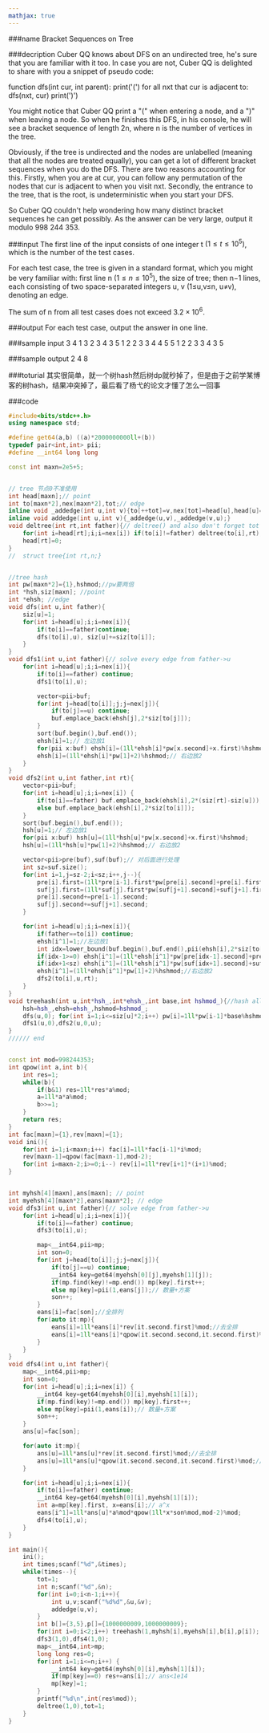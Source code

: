 ```yaml
---
mathjax: true
---
```


###name
Bracket Sequences on Tree

###decription
Cuber QQ knows about DFS on an undirected tree, he's sure that you are familiar with it too. In case you are not, Cuber QQ is delighted to share with you a snippet of pseudo code:


function dfs(int cur, int parent):
  print('(')
  for all nxt that cur is adjacent to:
    dfs(nxt, cur)
  print(')')

<!---more-->
You might notice that Cuber QQ print a "(" when entering a node, and a ")" when leaving a node. So when he finishes this DFS, in his console, he will see a bracket sequence of length 2n, where n is the number of vertices in the tree.

Obviously, if the tree is undirected and the nodes are unlabelled (meaning that all the nodes are treated equally), you can get a lot of different bracket sequences when you do the DFS. There are two reasons accounting for this. Firstly, when you are at cur, you can follow any permutation of the nodes that cur is adjacent to when you visit nxt. Secondly, the entrance to the tree, that is the root, is undeterministic when you start your DFS.

So Cuber QQ couldn't help wondering how many distinct bracket sequences he can get possibly. As the answer can be very large, output it modulo 998 244 353.

###input
The first line of the input consists of one integer t $(1≤t≤10^5)$, which is the number of the test cases.

For each test case, the tree is given in a standard format, which you might be very familiar with: first line n $(1≤n≤10^5)$, the size of tree; then n−1 lines, each consisting of two space-separated integers u, v (1≤u,v≤n, u≠v), denoting an edge.

The sum of n from all test cases does not exceed $3.2×10^6$.

###output
For each test case, output the answer in one line.

###sample input
3
4
1 3
2 3
4 3
5
1 2
2 3
3 4
4 5
5
1 2
2 3
3 4
3 5


###sample output
2
4
8


###toturial
其实很简单，就一个树hash然后树dp就秒掉了，但是由于之前学某博客的树hash，结果冲突掉了，最后看了杨弋的论文才懂了怎么一回事

###code
```cpp
#include<bits/stdc++.h>
using namespace std;

#define get64(a,b) ((a)*2000000000ll+(b))
typedef pair<int,int> pii;
#define __int64 long long

const int maxn=2e5+5;


// tree 节点0不准使用
int head[maxn];// point
int to[maxn*2],nex[maxn*2],tot;// edge
inline void _addedge(int u,int v){to[++tot]=v,nex[tot]=head[u],head[u]=tot;}
inline void addedge(int u,int v){_addedge(u,v),_addedge(v,u);}
void deltree(int rt,int father){// deltree() and also don't forget tot
    for(int i=head[rt];i;i=nex[i]) if(to[i]!=father) deltree(to[i],rt);
    head[rt]=0;
}
//  struct tree{int rt,n;}


//tree hash
int pw[maxn*2]={1},hshmod;//pw要两倍
int *hsh,siz[maxn]; //point
int *ehsh; //edge
void dfs(int u,int father){
    siz[u]=1;
    for(int i=head[u];i;i=nex[i]){
        if(to[i]==father)continue;
        dfs(to[i],u), siz[u]+=siz[to[i]];
    }
}
void dfs1(int u,int father){// solve every edge from father->u
    for(int i=head[u];i;i=nex[i]){
        if(to[i]==father) continue;
        dfs1(to[i],u);

        vector<pii>buf;
        for(int j=head[to[i]];j;j=nex[j]){
            if(to[j]==u) continue;
            buf.emplace_back(ehsh[j],2*siz[to[j]]);
        }
        sort(buf.begin(),buf.end());
        ehsh[i]=1;// 左边放1
        for(pii x:buf) ehsh[i]=(1ll*ehsh[i]*pw[x.second]+x.first)%hshmod;
        ehsh[i]=(1ll*ehsh[i]*pw[1]+2)%hshmod;// 右边放2
    }
}
void dfs2(int u,int father,int rt){
    vector<pii>buf;
    for(int i=head[u];i;i=nex[i]) {
        if(to[i]==father) buf.emplace_back(ehsh[i],2*(siz[rt]-siz[u]));
        else buf.emplace_back(ehsh[i],2*siz[to[i]]);
    }
    sort(buf.begin(),buf.end());
    hsh[u]=1;// 左边放1
    for(pii x:buf) hsh[u]=(1ll*hsh[u]*pw[x.second]+x.first)%hshmod;
    hsh[u]=(1ll*hsh[u]*pw[1]+2)%hshmod;// 右边放2

    vector<pii>pre(buf),suf(buf);// 对后面进行处理
    int sz=suf.size();
    for(int i=1,j=sz-2;i<sz;i++,j--){
        pre[i].first=(1ll*pre[i-1].first*pw[pre[i].second]+pre[i].first)%hshmod;// merge i-1 and i
        suf[j].first=(1ll*suf[j].first*pw[suf[j+1].second]+suf[j+1].first)%hshmod;// merge j and j+1
        pre[i].second+=pre[i-1].second;
        suf[j].second+=suf[j+1].second;
    }

    for(int i=head[u];i;i=nex[i]){
        if(father==to[i]) continue;
        ehsh[i^1]=1;//左边放1
        int idx=lower_bound(buf.begin(),buf.end(),pii(ehsh[i],2*siz[to[i]]))-buf.begin();
        if(idx-1>=0) ehsh[i^1]=(1ll*ehsh[i^1]*pw[pre[idx-1].second]+pre[idx-1].first)%hshmod;// 前缀
        if(idx+1<sz) ehsh[i^1]=(1ll*ehsh[i^1]*pw[suf[idx+1].second]+suf[idx+1].first)%hshmod;// 后缀
        ehsh[i^1]=(1ll*ehsh[i^1]*pw[1]+2)%hshmod;//右边放2
        dfs2(to[i],u,rt);
    }
}
void treehash(int u,int*hsh_,int*ehsh_,int base,int hshmod_){//hash all tree of tree u
    hsh=hsh_,ehsh=ehsh_,hshmod=hshmod_;
    dfs(u,0); for(int i=1;i<=siz[u]*2;i++) pw[i]=1ll*pw[i-1]*base%hshmod;
    dfs1(u,0),dfs2(u,0,u);
}
////// end


const int mod=998244353;
int qpow(int a,int b){
    int res=1;
    while(b){
        if(b&1) res=1ll*res*a%mod;
        a=1ll*a*a%mod;
        b>>=1;
    }
    return res;
}
int fac[maxn]={1},rev[maxn]={1};
void ini(){
    for(int i=1;i<maxn;i++) fac[i]=1ll*fac[i-1]*i%mod;
    rev[maxn-1]=qpow(fac[maxn-1],mod-2);
    for(int i=maxn-2;i>=0;i--) rev[i]=1ll*rev[i+1]*(i+1)%mod;
}


int myhsh[4][maxn],ans[maxn]; // point
int myehsh[4][maxn*2],eans[maxn*2]; // edge
void dfs3(int u,int father){// solve edge from father->u
    for(int i=head[u];i;i=nex[i]){
        if(to[i]==father) continue;
        dfs3(to[i],u);

        map<__int64,pii>mp;
        int son=0;
        for(int j=head[to[i]];j;j=nex[j]){
            if(to[j]==u) continue;
            __int64 key=get64(myehsh[0][j],myehsh[1][j]);
            if(mp.find(key)!=mp.end()) mp[key].first++;
            else mp[key]=pii(1,eans[j]);// 数量+方案
            son++;
        }
        eans[i]=fac[son];//全排列
        for(auto it:mp){
            eans[i]=1ll*eans[i]*rev[it.second.first]%mod;//去全排
            eans[i]=1ll*eans[i]*qpow(it.second.second,it.second.first)%mod;//自排
        }
    }
}
void dfs4(int u,int father){
    map<__int64,pii>mp;
    int son=0;
    for(int i=head[u];i;i=nex[i]) {
        __int64 key=get64(myehsh[0][i],myehsh[1][i]);
        if(mp.find(key)!=mp.end()) mp[key].first++;
        else mp[key]=pii(1,eans[i]);// 数量+方案
        son++;
    }
    ans[u]=fac[son];

    for(auto it:mp){
        ans[u]=1ll*ans[u]*rev[it.second.first]%mod;//去全排
        ans[u]=1ll*ans[u]*qpow(it.second.second,it.second.first)%mod;//自排
    }

    for(int i=head[u];i;i=nex[i]){
        if(to[i]==father) continue;
        __int64 key=get64(myehsh[0][i],myehsh[1][i]);
        int a=mp[key].first, x=eans[i];// a^x
        eans[i^1]=1ll*ans[u]*a%mod*qpow(1ll*x*son%mod,mod-2)%mod;
        dfs4(to[i],u);
    }
}

int main(){
    ini();
    int times;scanf("%d",&times);
    while(times--){
        tot=1;
        int n;scanf("%d",&n);
        for(int i=0;i<n-1;i++){
            int u,v;scanf("%d%d",&u,&v);
            addedge(u,v);
        }
        int b[]={3,5},p[]={1000000009,1000000009};
        for(int i=0;i<2;i++) treehash(1,myhsh[i],myehsh[i],b[i],p[i]);
        dfs3(1,0),dfs4(1,0);
        map<__int64,int>mp;
        long long res=0;
        for(int i=1;i<=n;i++) {
            __int64 key=get64(myhsh[0][i],myhsh[1][i]);
            if(mp[key]==0) res+=ans[i];// ans<1e14
            mp[key]=1;
        }
        printf("%d\n",int(res%mod));
        deltree(1,0),tot=1;
    }
}
```




